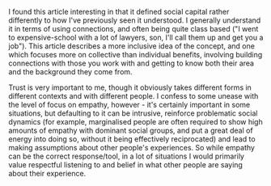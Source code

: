 I found this article interesting in that it defined social capital rather differently to how I've previously seen it understood. I generally understand it in terms of using connections, and often being quite class based ("I went to expensive-school with a lot of lawyers, son, I'll call them up and get you a job"). This article describes a more inclusive idea of the concept, and one which focuses more on collective than individual benefits, involving building connections with those you work with and getting to know both their area and the background they come from.

Trust is very important to me, though it obviously takes different forms in different contexts and with different people. I confess to some unease with the level of focus on empathy, however - it's certainly important in some situations, but defaulting to it can be intrusive, reinforce problematic social dynamics (for example, marginalised people are often required to show high amounts of empathy with dominant social groups, and put a great deal of energy into doing so, without it being effectively reciprocated) and lead to making assumptions about other people's experiences. So while empathy can be the correct response/tool, in a lot of situations I would primarily value respectful listening to and belief in what other people are saying about their experience.